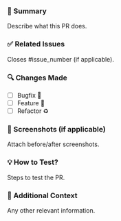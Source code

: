 ### 🚀 Summary
Describe what this PR does.

### ✅ Related Issues
Closes #issue_number (if applicable).

### 🔍 Changes Made
- [ ] Bugfix 🐛
- [ ] Feature 🚀
- [ ] Refactor ♻️

### 📸 Screenshots (if applicable)
Attach before/after screenshots.

### 💡 How to Test?
Steps to test the PR.

### 🔄 Additional Context
Any other relevant information.